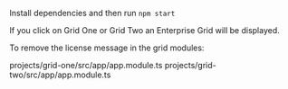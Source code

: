



Install dependencies and then run `npm start`

If you click on Grid One or Grid Two an Enterprise Grid will be displayed.

To remove the license message in the grid modules:

projects/grid-one/src/app/app.module.ts
projects/grid-two/src/app/app.module.ts
